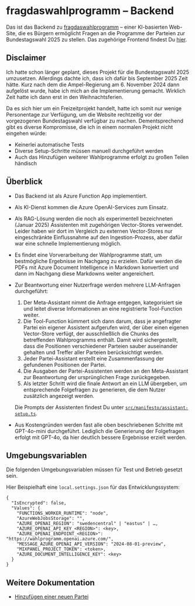 # fragdaswahlprogramm – Backend
Das ist das Backend zu [fragdaswahlprogramm](https://fragdaswahlprogramm.de) – einer KI-basierten Web-Site, die es Bürgern ermöglicht Fragen an die Programme der Parteien zur Bundestagswahl 2025 zu stellen. Das zugehörige Frontend findest Du [hier](https://github.com/svenwiegand/fragdaswahlprogramm-frontend).

## Disclaimer
Ich hatte schon länger geplant, dieses Projekt für die Bundestagswahl 2025 umzusetzen. Allerdings dachte ich, dass ich dafür bis September 2025 Zeit hätte. Kurz nach dem die Ampel-Regierung am 6. November 2024 dann aufgelöst wurde, habe ich mich an die Implementierung gemacht. Wirklich Zeit hatte ich dann erst in den Weihnachtsferien. 

Da es sich hier um ein Freizeitprojekt handelt, hatte ich somit nur wenige Personentage zur Verfügung, um die Website rechtzeitig vor der vorgezogenen Bundestagswahl verfügbar zu machen. Dementsprechend gibt es diverse Kompromisse, die ich in einem normalen Projekt nicht eingehen würde:

- Keinerlei automatische Tests
- Diverse Setup-Schritte müssen manuell durchgeführt werden
- Auch das Hinzufügen weiterer Wahlprogramme erfolgt zu großen Teilen händisch

## Überblick
- Das Backend ist als Azure Function App implementiert. 
- Als KI-Dienst kommen die Azure OpenAI-Services zum Einsatz.
- Als RAG-Lösung werden die noch als experimentell bezeichneten (Januar 2025) Assistenten mit zugehörigen Vector-Stores verwendet. Leider haben wir dort im Vergleich zu externen Vector-Stores nur eingeschränkte Einflussnahme auf den Ingestion-Prozess, aber dafür war eine schnelle Implementierung möglich. 
- Es findet eine Vorverarbeitung der Wahlprogramme statt, um bestmögliche Ergebnisse im Nachgang zu erzielen. Dafür werden die PDFs mit Azure Document Intelligence in Markdown konvertiert und dann im Nachgang diese Markdowns weiter angereichert.
- Zur Beantwortung einer Nutzerfrage werden mehrere LLM-Anfragen durchgeführt:
  1. Der Meta-Assistant nimmt die Anfrage entgegen, kategorisiert sie und leitet diverse Informationen an eine registrierte Tool-Function weiter.
  2. Die Tool-Function kümmert sich dann darum, dass je angefragter Partei ein eigener Assistent aufgerufen wird, der über einen eigenen Vector-Store verfügt, der ausschließlich die Chunks des betreffenden Wahlprogramms enthält. Damit wird sichergestellt, dass die Positionen verschiedener Parteien sauber auseinander gehalten und Treffer aller Parteien berücksichtigt werden. 
  3. Jeder Partei-Assistant erstellt eine Zusammenfassung der gefundenen Positionen der Partei.
  4. Die Ausgaben der Partei-Assistenten werden an den Meta-Assistant zur Beantwortung der ursprünglichen Frage zurückgegeben.
  5. Als letzter Schritt wird die finale Antwort an ein LLM übergeben, um entsprechende Folgefragen zu generieren, die dem Nutzer zusätzlich angezeigt werden.

  Die Prompts der Assistenten findest Du unter [`src/manifesto/assistant-setup.ts`](src/manifesto/assistant-setup.ts).
- Aus Kostengründen werden fast alle oben beschriebenen Schritte mit GPT-4o-mini durchgeführt. Lediglich die Generierung der Folgefragen erfolgt mit GPT-4o, da hier deutlich bessere Ergebnisse erzielt werden.

## Umgebungsvariablen
Die folgenden Umgebungsvariablen müssen für Test und Betrieb gesetzt sein.

Hier Beispielhaft eine `local.settings.json` für das Entwicklungssystem:

```
{
  "IsEncrypted": false,
  "Values": {
    "FUNCTIONS_WORKER_RUNTIME": "node",
    "AzureWebJobsStorage": "",
    "AZURE_OPENAI_REGION": "swedencentral" | "eastus" | …,
    "AZURE_OPENAI_API_KEY_<REGION>": <key>,
    "AZURE_OPENAI_ENDPOINT_<REGION>": "https://wahlprogramm.openai.azure.com/",
    "MESSAGE_AZURE_OPENAI_API_VERSION": "2024-08-01-preview",
    "MIXPANEL_PROJECT_TOKEN": <token>,
    "AZURE_DOCUMENT_INTELLIGENCE_KEY": <key>
  }
}
```

## Weitere Dokumentation
- [Hinzufügen einer neuen Partei](docs/add-party.md)